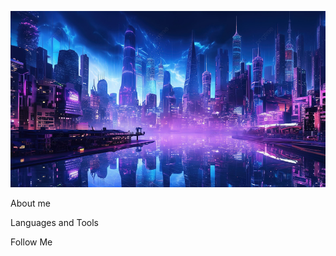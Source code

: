 ![Header](https://github.com/trudoviebudni/trudoviebudni/blob/main/assets/header.jpg)

About me

Languages and Tools

Follow Me

